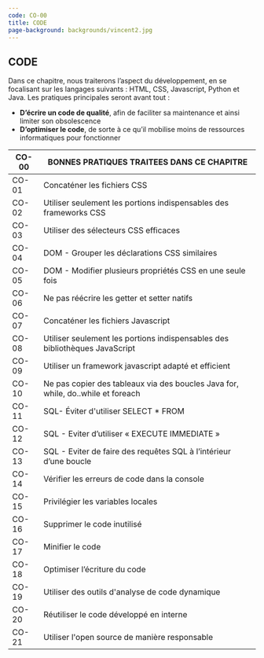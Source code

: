 ```yaml
---
code: CO-00
title: CODE
page-background: backgrounds/vincent2.jpg
---
```

## CODE

Dans ce chapitre, nous traiterons l’aspect du développement, en se focalisant sur les langages suivants : HTML, CSS, Javascript, Python et Java. Les pratiques principales seront avant tout :

* **D’écrire un code de qualité**, afin de faciliter sa maintenance et ainsi limiter son obsolescence
* **D’optimiser le code**, de sorte à ce qu’il mobilise moins de ressources informatiques pour fonctionner

| CO-00 | BONNES PRATIQUES TRAITEES DANS CE CHAPITRE                                        |
| ----- | --------------------------------------------------------------------------------- |
| CO-01 | Concaténer les fichiers CSS                                                      |
| CO-02 | Utiliser seulement les portions indispensables des frameworks CSS                 |
| CO-03 | Utiliser des sélecteurs CSS efficaces                                            |
| CO-04 | DOM - Grouper les déclarations CSS similaires                                    |
| CO-05 | DOM - Modifier plusieurs propriétés CSS en une seule fois                       |
| CO-06 | Ne pas réécrire les getter et setter natifs                                     |
| CO-07 | Concaténer les fichiers Javascript                                               |
| CO-08 | Utiliser seulement les portions indispensables des bibliothèques JavaScript      |
| CO-09 | Utiliser un framework javascript adapté et efficient                             |
| CO-10 | Ne pas copier des tableaux via des boucles Java  for, while, do..while et foreach |
| CO-11 | SQL- Éviter d'utiliser SELECT * FROM                                             |
| CO-12 | SQL - Eviter d’utiliser « EXECUTE IMMEDIATE »                                  |
| CO-13 | SQL - Eviter de faire des requêtes SQL à l’intérieur d’une boucle            |
| CO-14 | Vérifier les erreurs de code dans la console                                     |
| CO-15 | Privilégier les variables locales                                                |
| CO-16 | Supprimer le code inutilisé                                                      |
| CO-17 | Minifier le code                                                                  |
| CO-18 | Optimiser l’écriture du code                                                    |
| CO-19 | Utiliser des outils d'analyse de code dynamique                                   |
| CO-20 | Réutiliser le code développé en interne                                        |
| CO-21 | Utiliser l'open source de manière responsable                                    |
